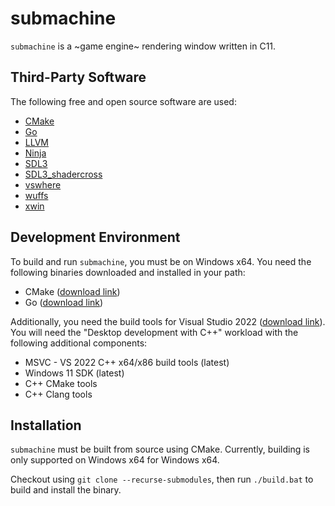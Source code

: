 # submachine

`submachine` is a ~game engine~ rendering window written in C11.

## Third-Party Software

The following free and open source software are used:

* [CMake](https://github.com/Kitware/CMake)
* [Go](https://github.com/golang/go)
* [LLVM](https://github.com/llvm/llvm-project)
* [Ninja](https://github.com/ninja-build/ninja)
* [SDL3](https://github.com/libsdl-org/SDL)
* [SDL3_shadercross](https://github.com/libsdl-org/SDL_shadercross)
* [vswhere](https://github.com/microsoft/vswhere)
* [wuffs](https://github.com/google/wuffs)
* [xwin](https://github.com/Jake-Shadle/xwin)

## Development Environment

To build and run `submachine`, you must be on Windows x64. You need the following binaries downloaded and installed in your path:

* CMake ([download link](https://cmake.org/download))
* Go ([download link](https://go.dev/doc/install))

Additionally, you need the build tools for Visual Studio 2022 ([download link](https://visualstudio.microsoft.com/downloads/#build-tools-for-visual-studio-2022)). You will need the "Desktop development with C++" workload with the following additional components:

* MSVC - VS 2022 C++ x64/x86 build tools (latest)
* Windows 11 SDK (latest)
* C++ CMake tools
* C++ Clang tools

## Installation

`submachine` must be built from source using CMake. Currently, building is only supported on Windows x64 for Windows x64.

Checkout using `git clone --recurse-submodules`, then run `./build.bat` to build and install the binary.
